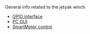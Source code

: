 General info related to the jetyak winch

 * [GPIO interface](GpioInterface.md)
 * [PC GUI](GUI.md)
 * [SmartMotor control](SmartMotor.md)

